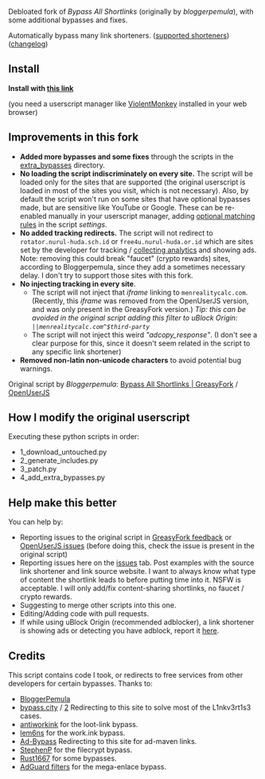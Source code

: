 Debloated fork of *Bypass All Shortlinks* (originally by *bloggerpemula*), with some additional bypasses and fixes.

Automatically bypass many link shorteners.
([supported shorteners](https://codeberg.org/Amm0ni4/bypass-all-shortlinks-debloated/src/branch/main/supported_sites.txt)) ([changelog](https://codeberg.org/Amm0ni4/bypass-all-shortlinks-debloated/commits/branch/main/Bypass_All_Shortlinks.user.js))

## Install
**Install with [this link](https://codeberg.org/Amm0ni4/bypass-all-shortlinks-debloated/raw/branch/main/Bypass_All_Shortlinks.user.js)**

(you need a userscript manager like [ViolentMonkey](https://violentmonkey.github.io/) installed in your web browser)

## Improvements in this fork
- **Added more bypasses and some fixes** through the scripts in the [extra_bypasses](https://codeberg.org/Amm0ni4/bypass-all-shortlinks-debloated/src/branch/main/extra_bypasses) directory.
- **No loading the script indiscriminately on every site.** The script will be loaded only for the sites that are supported (the original userscript is loaded in most of the sites you visit, which is not necessary). Also, by default the script won't run on some sites that have optional bypasses made, but are sensitive like YouTube or Google. These can be re-enabled manually in your userscript manager, adding [optional matching rules](https://codeberg.org/Amm0ni4/bypass-all-shortlinks-debloated/src/branch/main/docs/optional_matching_rules.md) in the script _settings_.
- **No added tracking redirects.** The script will not redirect to `rotator.nurul-huda.sch.id` or `free4u.nurul-huda.or.id` which are sites set by the developer for tracking / [collecting analytics](https://i.ibb.co/D1zYG1v/topcountry17-04-2023.jpg) and showing ads. Note: removing this could break "faucet" (crypto rewards) sites, according to Bloggerpemula, since they add a sometimes necessary delay. I don't try to support those sites with this fork.
- **No injecting tracking in every site**. 
    - The script will not inject that _iframe_ linking to `menrealitycalc.com`. (Recently, this _iframe_ was removed from the OpenUserJS version, and was only present in the GreasyFork version.)
    _Tip: this can be avoided in the original script adding this filter to uBlock Origin: `||menrealitycalc.com^$third-party`_
    - The script will not inject this weird _"adcopy_response"_. (I don't see a clear purpose for this, since it doesn't seem related in the script to any specific link shortener)
- **Removed non-latin non-unicode characters** to avoid potential bug warnings.

Original script by *Bloggerpemula*: [Bypass All Shortlinks | GreasyFork](https://greasyfork.org/scripts/431691) / [OpenUserJS](https://openuserjs.org/scripts/Bloggerpemula/Bypass_All_Shortlinks_Manual_Captcha)

## How I modify the original userscript
Executing these python scripts in order:
- 1_download_untouched.py
- 2_generate_includes.py
- 3_patch.py
- 4_add_extra_bypasses.py

## Help make this better
You can help by:
- Reporting issues to the original script in [GreasyFork feedback](https://greasyfork.org/scripts/431691/feedback) or [OpenUserJS issues](https://openuserjs.org/scripts/Bloggerpemula/Bypass_All_Shortlinks_Manual_Captcha/issues) (before doing this, check the issue is present in the original script)
- Reporting issues here on the [issues](https://codeberg.org/Amm0ni4/bypass-all-shortlinks-debloated/issues) tab. Post examples with the source link shortener and link source website. I want to always know what type of content the shortlink leads to before putting time into it. NSFW is acceptable. I will only add/fix content-sharing shortlinks, no faucet / crypto rewards.
- Suggesting to merge other scripts into this one.
- Editing/Adding code with pull requests.
- If while using uBlock Origin (recommended adblocker), a link shortener is showing ads or detecting you have adblock, report it [here](https://github.com/uBlockOrigin/uAssets/discussions/17361).

## Credits
This script contains code I took, or redirects to free services from other developers for certain bypasses.
Thanks to:
- [BloggerPemula](https://greasyfork.org/users/810571-bloggerpemula)
- [bypass.city](https://bypass.city/) / [2](https://adbypass.org/) Redirecting to this site to solve most of the L1nkv3rt1s3 cases.
- [antiworkink](https://greasyfork.org/users/1237543-antiworkink) for the loot-link bypass.
- [lem6ns](https://greasyfork.org/en/users/937794-lem6ns) for the work.ink bypass.
- [Ad-Bypass](https://adbypass.eu/) Redirecting to this site for ad-maven links.
- [StephenP](https://greasyfork.org/users/104167-stephenp) for the filecrypt bypass.
- [Rust1667](https://greasyfork.org/users/980489-rust1667) for some bypasses.
- [AdGuard filters](https://github.com/AdguardTeam/AdguardFilters/) for the mega-enlace bypass.

